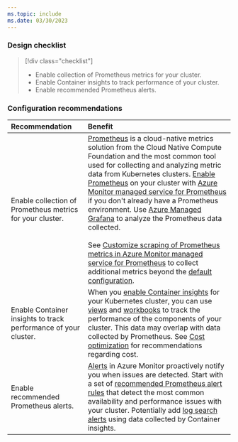 ```yaml
---
ms.topic: include
ms.date: 03/30/2023
---
```


### Design checklist

> [!div class="checklist"]
> * Enable collection of Prometheus metrics for your cluster.
> * Enable Container insights to track performance of your cluster.
> * Enable recommended Prometheus alerts.

### Configuration recommendations

| Recommendation | Benefit |
|:---------------|:--------|
| Enable collection of Prometheus metrics for your cluster. | [Prometheus](https://prometheus.io) is a cloud-native metrics solution from the Cloud Native Compute Foundation and the most common tool used for collecting and analyzing metric data from Kubernetes clusters. [Enable Prometheus](../kubernetes-monitoring-enable.md#enable-prometheus-and-grafana) on your cluster with [Azure Monitor managed service for Prometheus](../../essentials/prometheus-metrics-overview.md) if you don't already have a Prometheus environment. Use [Azure Managed Grafana](/azure/managed-grafana/overview) to analyze the Prometheus data collected.<br><br>See [Customize scraping of Prometheus metrics in Azure Monitor managed service for Prometheus](../prometheus-metrics-scrape-configuration.md) to collect additional metrics beyond the [default configuration](../prometheus-metrics-scrape-default.md). |
| Enable Container insights to track performance of your cluster. | When you [enable Container insights](../kubernetes-monitoring-enable.md#enable-prometheus-and-grafana) for your Kubernetes cluster, you can use [views](../container-insights-analyze.md) and [workbooks](../container-insights-reports.md) to track the performance of the components of your cluster. This data may overlap with data collected by Prometheus. See [Cost optimization](../best-practices-containers.md#cost-optimization) for recommendations regarding cost. |
| Enable recommended Prometheus alerts. | [Alerts](../../alerts/alerts-overview.md) in Azure Monitor proactively notify you when issues are detected.  Start with a set of [recommended Prometheus alert rules](../container-insights-metric-alerts.md#enable-prometheus-alert-rules) that detect the most common availability and performance issues with your cluster. Potentially add [log search alerts](../container-insights-log-alerts.md) using data collected by Container insights. |
